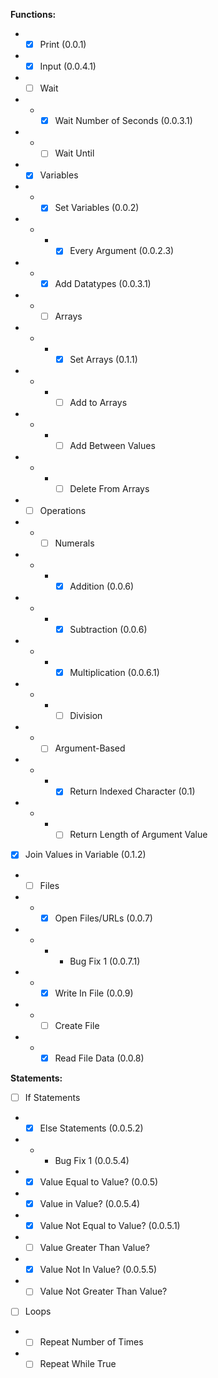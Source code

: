 <b>Functions:</b>
- - [X] Print (0.0.1)
- - [X] Input (0.0.4.1)
- - [ ] Wait
- - - [X] Wait Number of Seconds (0.0.3.1)
- - - [ ] Wait Until
- - [X] Variables
- - - [X] Set Variables (0.0.2)
- - - - [X] Every Argument (0.0.2.3)
- - - [X] Add Datatypes (0.0.3.1)
- - - [ ] Arrays
- - - - [X] Set Arrays (0.1.1)
- - - - [ ] Add to Arrays
- - - - [ ] Add Between Values
- - - - [ ] Delete From Arrays
- - [ ] Operations
- - - [ ] Numerals
- - - - [X] Addition (0.0.6)
- - - - [X] Subtraction (0.0.6)
- - - - [X] Multiplication (0.0.6.1)
- - - - [ ] Division
- - - [ ] Argument-Based
- - - - [X] Return Indexed Character (0.1)
- - - - [ ] Return Length of Argument Value
- [X] Join Values in Variable (0.1.2)
- - [ ] Files
- - - [X] Open Files/URLs (0.0.7)
- - - - Bug Fix 1 (0.0.7.1)
- - - [X] Write In File (0.0.9)
- - - [ ] Create File
- - - [X] Read File Data (0.0.8)

<b>Statements:</b>
- [ ] If Statements
- - [X] Else Statements (0.0.5.2)
- - - Bug Fix 1 (0.0.5.4)
- - [X] Value Equal to Value? (0.0.5)
- - [X] Value in Value? (0.0.5.4)
- - [X] Value Not Equal to Value? (0.0.5.1)
- - [ ] Value Greater Than Value?
- - [X] Value Not In Value? (0.0.5.5)
- - [ ] Value Not Greater Than Value?
- [ ] Loops
- - [ ] Repeat Number of Times
- - [ ] Repeat While True
